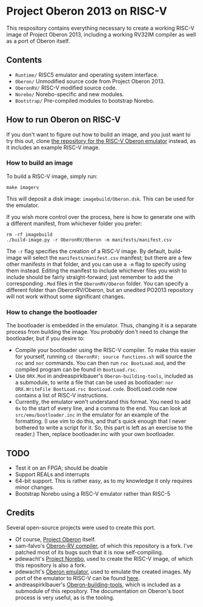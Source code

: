 # Project Oberon 2013 on RISC-V
This respository contains everything necessary to create a working RISC-V image of Project Oberon 2013, including a working RV32IM compiler as well as a port of Oberon itself.

## Contents

* `Runtime/` RISC5 emulator and operating system interface.
* `Oberon/` Unmodified source code from Project Oberon 2013.
* `OberonRV/` RISC-V modified source code.
* `Norebo/` Norebo-specific and new modules.
* `Bootstrap/` Pre-compiled modules to bootstrap Norebo.

## How to run Oberon on RISC-V
If you don't want to figure out how to build an image, and you just want to try this out, clone [the repository for the RISC-V Oberon emulator](https://github.com/solbjorg/oberon-riscv-emu) instead, as it includes an example RISC-V image.

### How to build an image
To build a RISC-V image, simply run:
``` shell
make imagerv
```

This will deposit a disk image: `imagebuild/Oberon.dsk`. This can be used for the emulator.

If you wish more control over the process, here is how to generate one with a different manifest, from whichever folder you prefer:
``` shell
rm -rf imagebuild
./build-image.py -r OberonRV/Oberon -m manifests/manifest.csv
```

The `-r` flag specifies the creation of a RISC-V image. By default, build-image will select the `manifests/manifest.csv` manifest; but there are a few other manifests in that folder, and you can use a `-m` flag to specify using them instead. Editing the manifest to include whichever files you wish to include should be fairly straight-forward; just remember to add the corresponding `.Mod` files in the `OberonRV/Oberon` folder. You can specify a different folder than OberonRV/Oberon, but an unedited PO2013 repository will not work without some significant changes.

### How to change the bootloader 
The bootloader is embedded in the emulator. Thus, changing it is a separate process from building the image. You *probably* don't need to change the bootloader, but if you desire to:
- Compile your bootloader using the RISC-V compiler. To make this easier for yourself, running `cd OberonRV; source functions.sh` will source the `roc` and `nor` commands. You can then run `roc BootLoad.mod`, and the compiled program can be found in `BootLoad.rsc`.
- Use `ORX.Mod` in andreaspirklbauer's `Oberon-building-tools`, included as a submodule, to write a file that can be used as bootloader: `nor ORX.WriteFile BootLoad.rsc BootLoad.code`. BootLoad.code now contains a list of RISC-V instructions.
- Currently, the emulator won't understand this format. You need to add `0x` to the start of every line, and a comma to the end. You can look at `src/emu/bootloader.inc` in the emulator for an example of the formatting. (I use vim to do this, and that's quick enough that I never bothered to write a script for it. So, this part is left as an exercise to the reader.) Then, replace bootloader.inc with your own bootloader.

## TODO
- Test it on an FPGA; should be doable
- Support REALs and interrupts
- 64-bit support. This is rather easy, as to my knowledge it only requires minor changes.
- Bootstrap Norebo using a RISC-V emulator rather than RISC-5

## Credits
Several open-source projects were used to create this port.
- Of course, [Project Oberon](https://people.inf.ethz.ch/wirth/ProjectOberon/) itself.
- sam-falvo's [Oberon-RV compiler](https://github.com/sam-falvo/project-norebo), of which this repository is a fork. I've patched most of its bugs such that it is now self-compiling.
- pdewacht's [Project Norebo](https://github.com/pdewacht/project-norebo), used to create the RISC-V image, of which this repository is also a fork.
- pdewacht's [Oberon emulator](https://github.com/pdewacht/oberon-risc-emu), used to emulate the created images. My port of the emulator to RISC-V can be found [here](https://github.com/solbjorg/oberon-riscv-emu).
- andreaspirklbauer's [Oberon-building-tools](https://github.com/andreaspirklbauer/Oberon-building-tools), which is included as a submodule of this repository. The documentation on Oberon's boot process is very useful, as is the tooling.
